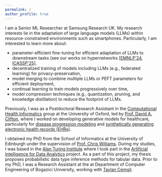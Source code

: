 ```yaml
---
permalink: /
author_profile: true
---
```

I am a Senior ML Researcher at Samsung Research UK. My research interests lie in the adaptation of large language models (LLMs) within resource-constrained environments such as smartphones. Particularly, I am interested to learn more about: 
- parameter-efficient fine-tuning for efficient adaptation of LLMs to downstream tasks (see our works on hypernetworks [[EMNLP'24](https://aclanthology.org/2024.findings-emnlp.929.pdf), [ICASSP'25](https://ieeexplore.ieee.org/document/10888301)],
- decentralized training of models including LLMs (e.g., federated learning) for privacy-preservation,
- model merging to combine multiple LLMs or PEFT parameters for efficient deployment,
- continual learning to train models progressively over time,
- model compression techniques (e.g., quantization, pruning, and knowledge distillation) to reduce the footprint of LLMs.

Previously, I was as a Postdoctoral Research Assistant in the [Computational Health Informatics](https://eng.ox.ac.uk/chi) group at the University of Oxford, led by [Prof. David A. Clifton](https://eng.ox.ac.uk/people/david-clifton), where I worked on developing generative models for healthcare, particularly for [disease progression modeling](https://proceedings.mlr.press/v184/ceritli22a/ceritli22a.pdf) and [synthetically generating electronic health records (EHRs)](https://arxiv.org/pdf/2302.14679.pdf).

I obtained my PhD from the School of Informatics at the University of Edinburgh under the supervision of [Prof. Chris Williams](http://homepages.inf.ed.ac.uk/ckiw). During my studies, I was based in the [Alan Turing Institute](https://www.turing.ac.uk) where I took part in the [Artificial Intelligence for Data Analytics](https://www.turing.ac.uk/research/research-projects/artificial-intelligence-data-analytics-aida) project. As a part of this project, my thesis proposes probabilistic data type inference methods for tabular data. Prior to my PhD, I was a Research Assistant at the at Department of Computer Engineering of Bogazici University, working with [Taylan Cemgil](http://www.cmpe.boun.edu.tr/~cemgil/).

